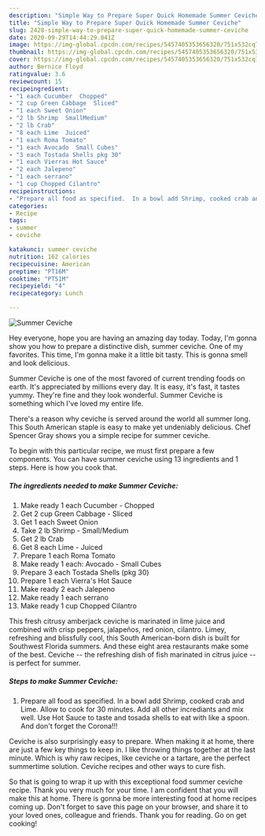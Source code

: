 ```yaml
---
description: "Simple Way to Prepare Super Quick Homemade Summer Ceviche"
title: "Simple Way to Prepare Super Quick Homemade Summer Ceviche"
slug: 2428-simple-way-to-prepare-super-quick-homemade-summer-ceviche
date: 2020-09-29T14:44:29.041Z
image: https://img-global.cpcdn.com/recipes/5457405353656320/751x532cq70/summer-ceviche-recipe-main-photo.jpg
thumbnail: https://img-global.cpcdn.com/recipes/5457405353656320/751x532cq70/summer-ceviche-recipe-main-photo.jpg
cover: https://img-global.cpcdn.com/recipes/5457405353656320/751x532cq70/summer-ceviche-recipe-main-photo.jpg
author: Bernice Floyd
ratingvalue: 3.6
reviewcount: 15
recipeingredient:
- "1 each Cucumber  Chopped"
- "2 cup Green Cabbage  Sliced"
- "1 each Sweet Onion"
- "2 lb Shrimp  SmallMedium"
- "2 lb Crab"
- "8 each Lime  Juiced"
- "1 each Roma Tomato"
- "1 each Avocado  Small Cubes"
- "3 each Tostada Shells pkg 30"
- "1 each Vierras Hot Sauce"
- "2 each Jalepeno"
- "1 each serrano"
- "1 cup Chopped Cilantro"
recipeinstructions:
- "Prepare all food as specified.  In a bowl add Shrimp, cooked crab and Lime.  Allow to cook for 30 minutes.  Add all other incrediants and mix well.  Use Hot Sauce to taste and tosada shells to eat with like a spoon.  And don&#39;t forget the Corona!!!"
categories:
- Recipe
tags:
- summer
- ceviche

katakunci: summer ceviche 
nutrition: 162 calories
recipecuisine: American
preptime: "PT16M"
cooktime: "PT51M"
recipeyield: "4"
recipecategory: Lunch

---
```



![Summer Ceviche](https://img-global.cpcdn.com/recipes/5457405353656320/751x532cq70/summer-ceviche-recipe-main-photo.jpg)

Hey everyone, hope you are having an amazing day today. Today, I'm gonna show you how to prepare a distinctive dish, summer ceviche. One of my favorites. This time, I'm gonna make it a little bit tasty. This is gonna smell and look delicious.

Summer Ceviche is one of the most favored of current trending foods on earth. It's appreciated by millions every day. It is easy, it's fast, it tastes yummy. They're fine and they look wonderful. Summer Ceviche is something which I've loved my entire life.

There&#39;s a reason why ceviche is served around the world all summer long. This South American staple is easy to make yet undeniably delicious. Chef Spencer Gray shows you a simple recipe for summer ceviche.


To begin with this particular recipe, we must first prepare a few components. You can have summer ceviche using 13 ingredients and 1 steps. Here is how you cook that.

<!--inarticleads1-->

##### The ingredients needed to make Summer Ceviche:

1. Make ready 1 each Cucumber - Chopped
1. Get 2 cup Green Cabbage - Sliced
1. Get 1 each Sweet Onion
1. Take 2 lb Shrimp - Small/Medium
1. Get 2 lb Crab
1. Get 8 each Lime - Juiced
1. Prepare 1 each Roma Tomato
1. Make ready 1 each: Avocado - Small Cubes
1. Prepare 3 each Tostada Shells (pkg 30)
1. Prepare 1 each Vierra&#39;s Hot Sauce
1. Make ready 2 each Jalepeno
1. Make ready 1 each serrano
1. Make ready 1 cup Chopped Cilantro


This fresh citrusy amberjack ceviche is marinated in lime juice and combined with crisp peppers, jalapeños, red onion, cilantro. Limey, refreshing and blissfully cool, this South American-born dish is built for Southwest Florida summers. And these eight area restaurants make some of the best. Ceviche -- the refreshing dish of fish marinated in citrus juice -- is perfect for summer. 

<!--inarticleads2-->

##### Steps to make Summer Ceviche:

1. Prepare all food as specified.  In a bowl add Shrimp, cooked crab and Lime.  Allow to cook for 30 minutes.  Add all other incrediants and mix well.  Use Hot Sauce to taste and tosada shells to eat with like a spoon.  And don&#39;t forget the Corona!!!


Ceviche is also surprisingly easy to prepare. When making it at home, there are just a few key things to keep in. I like throwing things together at the last minute. Which is why raw recipes, like ceviche or a tartare, are the perfect summertime solution. Ceviche recipes and other ways to cure fish. 

So that is going to wrap it up with this exceptional food summer ceviche recipe. Thank you very much for your time. I am confident that you will make this at home. There is gonna be more interesting food at home recipes coming up. Don't forget to save this page on your browser, and share it to your loved ones, colleague and friends. Thank you for reading. Go on get cooking!

